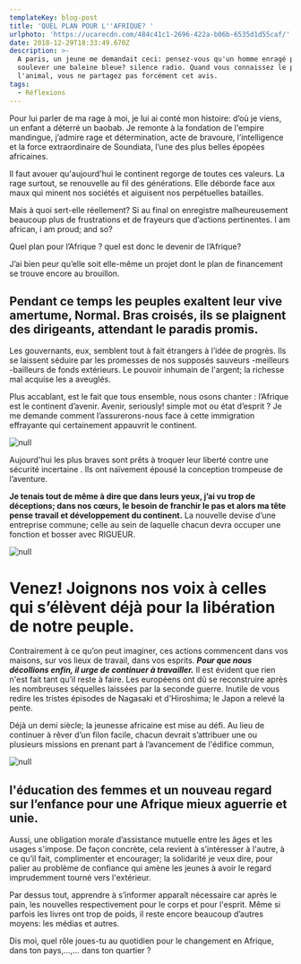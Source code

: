 ```yaml
---
templateKey: blog-post
title: 'QUEL PLAN POUR L''AFRIQUE? '
urlphoto: 'https://ucarecdn.com/484c41c1-2696-422a-b06b-6535d1d55caf/'
date: 2018-12-29T18:33:49.670Z
description: >-
  A paris, un jeune me demandait ceci: pensez-vous qu'un homme enragé puisse
  soulever une baleine bleue? silence radio. Quand vous connaissez le poids de
  l'animal, vous ne partagez pas forcément cet avis.
tags:
  - Réflexions
---
```

Pour lui parler de ma rage à moi, je lui ai conté mon histoire: d’où je viens, un enfant a déterré un baobab. Je remonte à la fondation de l'empire mandingue, j’admire rage et détermination, acte de bravoure, l’intelligence et la force extraordinaire de Soundiata, l’une des plus belles épopées africaines.

Il faut avouer qu'aujourd'hui le continent regorge de toutes ces valeurs. La rage surtout, se renouvelle au fil des générations. Elle déborde face aux maux qui minent nos sociétés et aiguisent nos perpétuelles batailles.

Mais à quoi sert-elle réellement? Si au final on enregistre malheureusement beaucoup plus de frustrations et de frayeurs que d’actions pertinentes. I am african, i am proud; and so?

Quel plan pour l’Afrique ? quel est donc le devenir de l’Afrique?

J’ai bien peur qu’elle soit elle-même un projet dont le plan de financement se trouve encore au brouillon.

## Pendant ce temps les peuples exaltent leur vive amertume, Normal. Bras croisés, ils se plaignent des dirigeants, attendant le paradis promis.

Les gouvernants, eux, semblent tout à fait étrangers à l’idée de progrès. Ils se laissent séduire par les promesses de nos supposés sauveurs -meilleurs -bailleurs de fonds extérieurs. Le pouvoir inhumain de l'argent; la richesse mal acquise les a aveuglés.

Plus accablant, est le fait que tous ensemble, nous osons chanter : l’Afrique est le continent d’avenir. Avenir, seriously! simple mot ou état d’esprit ? Je me demande comment l’assurerons-nous face à cette immigration effrayante qui certainement appauvrit le continent. 

![null](/img/f000321b-4ece-4f3b-a23f-820e36bb86de.png)

Aujourd'hui les plus braves sont prêts à troquer leur liberté contre une sécurité incertaine . Ils ont naïvement épousé la conception trompeuse de l’aventure.

**Je tenais tout de même à dire que dans leurs yeux, j’ai vu trop de déceptions; dans nos cœurs, le besoin de franchir le pas et alors ma tête pense travail et développement du continent.** La nouvelle devise d’une entreprise commune; celle au sein de laquelle chacun devra occuper une fonction et bosser avec RIGUEUR.

![null](/img/50311049_325361278073614_8866716221723115520_n.png)

# Venez! Joignons nos voix à celles qui s’élèvent déjà pour la libération de notre peuple.

Contrairement à ce qu’on peut imaginer, ces actions commencent dans vos maisons, sur vos lieux de travail, dans vos esprits. _**Pour que nous décollions enfin, il urge de continuer à travailler.**_ Il est évident que rien n'est fait tant qu’il reste à faire. Les européens ont dû se reconstruire après les nombreuses séquelles laissées par la seconde guerre. Inutile de vous redire les tristes épisodes de Nagasaki et d'Hiroshima; le Japon a relevé la pente.

Déjà un demi siècle; la jeunesse africaine est mise au défi. Au lieu de continuer à rêver d’un filon facile, chacun devrait s’attribuer une ou plusieurs missions en prenant part à l’avancement de l'édifice commun,

![null](/img/b2eecb03-a8b4-42ae-88ac-354c2dd9191e.png)

## l'éducation des femmes et un nouveau regard sur l’enfance pour une Afrique mieux aguerrie et unie.

Aussi, une obligation morale d’assistance mutuelle entre les âges et les usages s'impose. De façon concrète, cela revient à s’intéresser à l'autre, à ce qu’il fait, complimenter et encourager; la solidarité je veux dire, pour palier au problème de confiance qui amène les jeunes à avoir le regard imprudemment tourné vers l'extérieur.

Par dessus tout, apprendre à s’informer apparaît nécessaire car après le pain, les nouvelles respectivement pour le corps et pour l'esprit. Même si parfois les livres ont trop de poids, il reste encore beaucoup d’autres moyens: les médias et autres.

Dis moi, quel rôle joues-tu au quotidien pour le changement en Afrique, dans ton pays,...,... dans ton quartier ?
